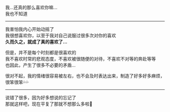 我...还真的那么喜欢你嘛...  
我也不知道

---
我害怕我内心开始动摇了  
我很想喜欢你，以至于我对自己说服过很多次对你的喜欢  
**久而久之，就成了真的喜欢了...**

但是，并不是每个时刻都是很喜欢的  
我不喜欢时常的悲观态度，不喜欢被很随便的对待，不喜欢不对等的奔赴等等  
也因此，产生了很多不必要的矛盾...

很对不起，我的情绪很容易被左右，也不会及时表达出来，制造了好多好多麻烦，很笨很笨💦💦

---

说错了很多，因为好多想说的忘记了  
那就这样吧，现在平复了那就不想那么多啦🥰